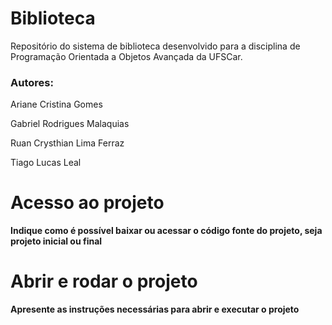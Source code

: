 # Biblioteca

Repositório do sistema de biblioteca desenvolvido para a disciplina de Programação Orientada a Objetos Avançada da UFSCar.

### Autores:
Ariane Cristina Gomes

Gabriel Rodrigues Malaquias

Ruan Crysthian Lima Ferraz

Tiago Lucas Leal

# Acesso ao projeto

**Indique como é possível baixar ou acessar o código fonte do projeto, seja projeto inicial ou final**

# Abrir e rodar o projeto

**Apresente as instruções necessárias para abrir e executar o projeto**